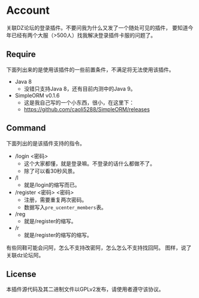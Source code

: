 # Account
关联DZ论坛的登录插件。不要问我为什么又发了一个随处可见的插件，
要知道今年已经有两个大服（>500人）找我解决登录插件卡服的问题了。

## Require
下面列出来的是使用该插件的一些前置条件，不满足将无法使用该插件。
- Java 8
    - 没错只支持Java 8，还有目前内测中的Java 9。
- SimpleORM v0.1.6
    - 这是我自己写的一个小东西，很小，在这里下：
    - https://github.com/caoli5288/SimpleORM/releases

## Command
下面列出的是该插件支持的指令。
- /login <密码>
    - 这个大家都懂，就是登录嘛。不登录的话什么都做不了。
    - 除了可以看30秒风景。
- /l
    - 就是/login的缩写而已。
- /register <密码> <密码>
    - 注册，需要重复两次密码。
    - 数据写入`pre_ucenter_members`表。
- /reg
    - 就是/register的缩写。
- /r
    - 就是/register的缩写的缩写。

有些同鞋可能会问阿，怎么不支持改密阿，怎么怎么不支持找回阿。
图样，说了关联dz论坛阿。

## License
本插件源代码及其二进制文件以GPLv2发布，请使用者遵守该协议。
